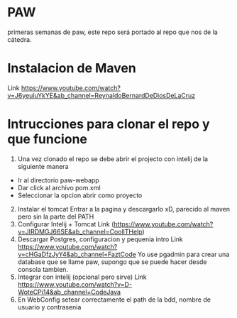 # PAW
primeras semanas de paw, este repo será portado al repo que nos de la cátedra.

# Instalacion de Maven
Link https://www.youtube.com/watch?v=J6yeuluYkYE&ab_channel=ReynaldoBernardDeDiosDeLaCruz

# Intrucciones para clonar el repo y que funcione
1. Una vez clonado el repo se debe abrir el projecto con intelij de la siguiente manera
  - Ir al directorio paw-webapp
  - Dar click al archivo pom.xml
  - Seleccionar la opcion abrir como proyecto
2. Instalar el tomcat
  Entrar a la pagina y descargarlo xD, parecido al maven pero sin la parte del PATH
4. Configurar Intelij + Tomcat
  Link (https://www.youtube.com/watch?v=JIRDMGJ66SE&ab_channel=CoolITHelp)
5. Descargar Postgres, configuracion y pequenia intro
  Link https://www.youtube.com/watch?v=cHGaDfzJyY4&ab_channel=FaztCode
  Yo use pgadmin para crear una database que se llame paw, supongo que se puede hacer desde consola tambien.
6. Integrar con intelij (opcional pero sirve)
  Link https://www.youtube.com/watch?v=D-WoteCPi14&ab_channel=CodeJava
7. En WebConfig setear correctamente el path de la bdd, nombre de usuario y contrasenia
